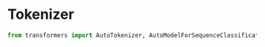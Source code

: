 # Tokenizer

```python
from transformers import AutoTokenizer, AutoModelForSequenceClassification
```

